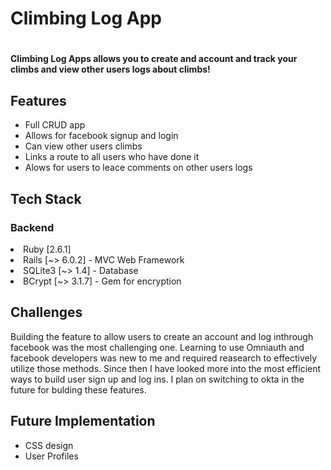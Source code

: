 <h1> Climbing Log App <h1/>
  

<h4> Climbing Log Apps allows you to create and account and track your climbs and view other users logs about climbs! </h4>
<h2> Features </h2> 
<ul>
  <li>Full CRUD app</li>
  <li>Allows for facebook signup and login</li>
  <li>Can view other users climbs</li>
  <li>Links a route to all users who have done it</li>
  <li>Alows for users to leace comments on other users logs</li>
</ul>
<h2> Tech Stack </h2><h3> Backend </h3
<ul>
  <li>Ruby [2.6.1]</li>
  <li>Rails [~> 6.0.2] - MVC Web Framework</li>
  <li> SQLite3 [~> 1.4] - Database </li>
  <li> BCrypt [~> 3.1.7] - Gem for encryption </li>
  
</ul>
<h2> Challenges </h2>
Building the feature to allow users to create an account and log inthrough facebook was the most challenging one. Learning to use Omniauth and facebook developers was new to me and required reasearch to effectively utilize those methods. Since then I have looked more into the most efficient ways to build user sign up and log ins. I plan on switching to okta in the future for bulding these features. 
<h2> Future Implementation </h2>
<ul>
  <li>CSS design</li>
  <li>User Profiles</li>
</ul>

